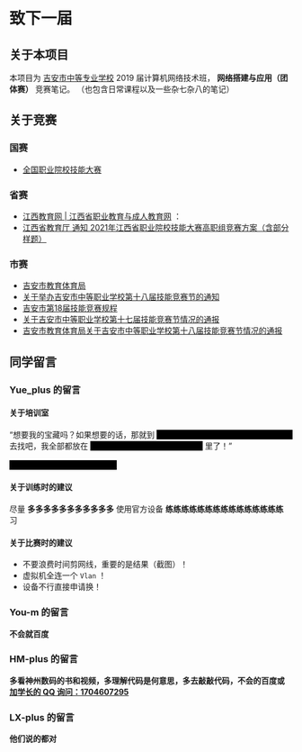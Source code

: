 # 致下一届

## 关于本项目

本项目为 [吉安市中等专业学校](http://www.jaszz.cn/) 2019 届计算机网络技术班， **网络搭建与应用（团体赛）** 竞赛笔记。
（也包含日常课程以及一些杂七杂八的笔记）

## 关于竞赛

<!--
### 为什么参加竞赛？

- 助学金/奖学金评比优先
- 江西省内大专免试录取
-->

### 国赛

- [全国职业院校技能大赛](http://www.chinaskills-jsw.org/)

### 省赛

- [江西教育网 | 江西省职业教育与成人教育网](http://jyt.jiangxi.gov.cn/) ：
- [江西省教育厅 通知 2021年江西省职业院校技能大赛高职组竞赛方案（含部分样题）](http://jyt.jiangxi.gov.cn/art/2021/8/26/art_30378_3546094.html)

### 市赛

- [吉安市教育体育局](http://edu.jian.gov.cn/)
- [关于举办吉安市中等职业学校第十八届技能竞赛节的通知](http://edu.jian.gov.cn/news-show-9916.html)
- [吉安市第18届技能竞赛规程](http://edu.jian.gov.cn/news-show-9958.html)
- [关于吉安市中等职业学校第十七届技能竞赛节情况的通报](http://edu.jian.gov.cn/news-show-9328.html)
- [吉安市教育体育局关于吉安市中等职业学校第十八届技能竞赛节情况的通报](http://edu.jian.gov.cn/uploadfile/65/Attachment/8f7f7873e0.pdf)

## 同学留言

### Yue_plus 的留言

#### 关于培训室

“想要我的宝藏吗？如果想要的话，那就到
<span style="color: black; background-color: black;">培训室的戴尔 OptiPlex 5080 台式机里</span>
去找吧，我全部都放在
<span style="color: black; background-color: black;">D:\共享文件夹\Yue_plus 的共享</span>
里了！”

<span style="color: black; background-color: black;">Administrator 密码 Abcd1234</span>

<!--
有水！有电！有 WiFi！（建议自己买个家用路由器）
还没有老师管简直太爽辣~~~~~

【那么代价是什么呢？】
——当工具人（装系统，拉网线，~~搬货Orz~~）
-->

#### 关于训练时的建议

尽量 **多多多多多多多多多多多** 使用官方设备 **练练练练练练练练练练练练练练练** 习
<!-- 里面坑巨多挨个踩吧 -->
<!-- 辣鸡神州数码，比赛专用设备，文档都么的！FFFFFFF_ck！！！ -->
<!-- 活用神州数码售后电话（工具人召唤器） -->

#### 关于比赛时的建议

- 不要浪费时间剪网线，重要的是结果（截图）！
- 虚拟机全连一个 `Vlan` ！
- 设备不行直接申请换！

### You-m 的留言

**不会就百度**

### HM-plus 的留言

**多看神州数码的书和视频，多理解代码是何意思，多去敲敲代码，不会的百度或
[加学长的 QQ 询问：1704607295](https://qm.qq.com/cgi-bin/qm/qr?k=fFhA_qCPMUdcomlT3WsFC5o1sx5MVLsg&noverify=0)**

### LX-plus 的留言

**他们说的都对**
